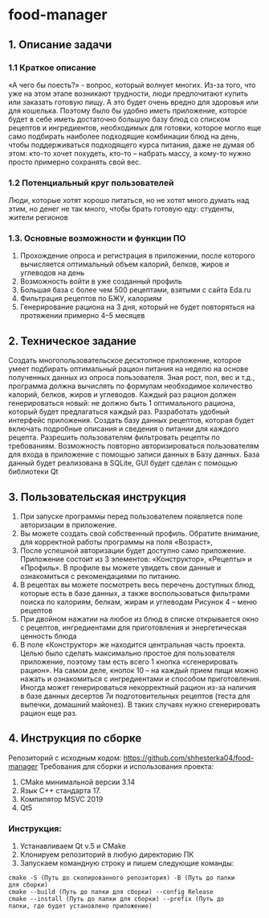 # food-manager
## 1. Описание задачи
### 1.1 Краткое описание
«А чего бы поесть?» - вопрос, который волнует многих. Из-за того, что уже
на этом этапе возникают трудности, люди предпочитают купить или
заказать готовую пищу. А это будет очень вредно для здоровья или для
кошелька. Поэтому было бы удобно иметь приложение, которое будет в
себе иметь достаточно большую базу блюд со списком рецептов и
ингредиентов, необходимых для готовки, которое могло еще само
подбирать наиболее подходящие комбинации блюд на день, чтобы
поддерживаться подходящего курса питания, даже не думая об этом: кто-то
хочет похудеть, кто-то – набрать массу, а кому-то нужно просто примерно
сохранять свой вес.
### 1.2 Потенциальный круг пользователей
Люди, которые хотят хорошо питаться, но не хотят много думать над этим,
но денег не так много, чтобы брать готовую еду: студенты, жители регионов
### 1.3. Основные возможности и функции ПО
1. Прохождение опроса и регистрация в приложении, после которого
вычисляется оптимальный объем калорий, белков, жиров и углеводов на
день
2. Возможность войти в уже созданный профиль
3. Большая база с более чем 500 рецептами, взятыми с сайта Eda.ru
4. Фильтрация рецептов по БЖУ, калориям
5. Генерирование рациона на 3 дня, который не будет повторяться на
протяжении примерно 4–5 месяцев
## 2. Техническое задание
Создать многопользовательское десктопное приложение, которое умеет
подбирать оптимальный рацион питания на неделю на основе полученных
данных из опроса пользователя. Зная рост, пол, вес и т.д., программа должна
вычислять по формулам необходимое количество калорий, белков, жиров и
углеводов. Каждый раз рацион должен генерироваться новый: не должно
быть 1 оптимального рациона, который будет предлагаться каждый раз.
Разработать удобный интерфейс приложения. Создать базу данных
рецептов, которая будет включать подробные описания и сведения о
питании для каждого рецепта. Разрешить пользователям фильтровать
рецепты по требованиям. Возможность повторно авторизироваться
пользователям для входа в приложение с помощью записи данных в Базу
данных.
База данный будет реализована в SQLite, GUI будет сделан с помощью
библиотеки Qt
## 3. Пользовательская инструкция
1. При запуске программы перед пользователем появляется поле
авторизации в приложение.
2. Вы можете создать свой собственный профиль.
Обратите внимание, для корректной работы программы на поля «Возраст»,
3. После успешной авторизации будет доступно само приложение.
Приложение состоит из 3 элементов: «Конструктор», «Рецепты» и
«Профиль».
В профиле вы можете увидеть свои данные и ознакомиться с
рекомендациями по питанию.
54. В рецептах вы можете посмотреть весь перечень доступных блюд, которые есть в базе данных, а также воспользоваться фильтрами
поиска по калориям, белкам, жирам и углеводам
Рисунок 4 – меню рецептов
5. При двойном нажатии на любое из блюд в списке открывается окно с
рецептов, ингредиентами для приготовления и энергетическая ценность
блюда
6. В поле «Конструктор» же находится центральная часть проекта. Целью было сделать максимально простое для пользователя
приложение, поэтому там есть всего 1 кнопка «сгенерировать рацион». На
самом деле, кнопок 10 – на каждый прием пищи можно нажать и
ознакомиться с ингредиентами и способом приготовления. Иногда может
генерироваться некорректный рацион из-за наличия в базе данных десертов
7и подготовительных рецептов (теста для выпечки, домашний майонез). В
таких случаях нужно сгенерировать рацион еще раз.
## 4. Инструкция по сборке
Репозиторий с исходным кодом: https://github.com/shhesterka04/food-manager
Требования для сборки и использования проекта:
1. CMake минимальной версии 3.14
2. Язык С++ стандарта 17.
3. Компилятор MSVC 2019
4. Qt5
### Инструкция:
1. Устанавливаем Qt v.5 и CMake
2. Клонируем репозиторий в любую директорию ПК
3. Запускаем командную строку и пишем следующие команды:
```
cmake -S (Путь до скопированного репозитория) -B (Путь до папки
для сборки)
cmake --build (Путь до папки для сборки) --config Release
cmake --install (Путь до папки для сборки) --prefix (Путь до
папки, где будет установлено приложение)
```

